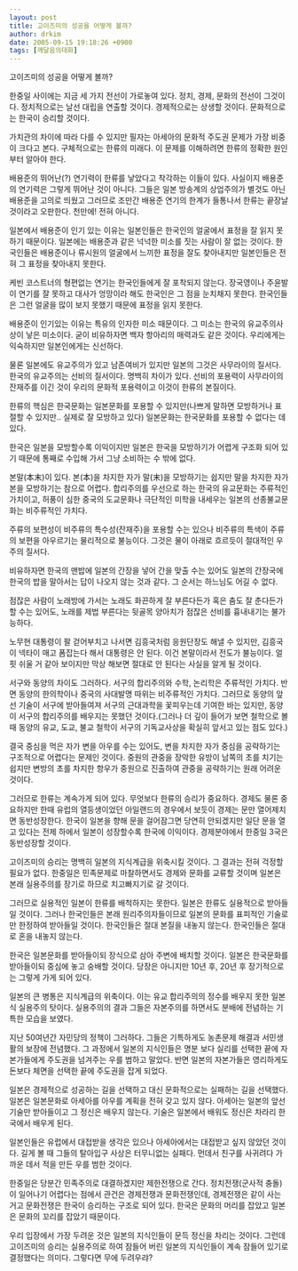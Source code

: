 ```yaml
---
layout: post
title: 고이즈미의 성공을 어떻게 볼까?
author: drkim
date: 2005-09-15 19:18:26 +0900
tags: [깨달음의대화]
---
```

 


  고이즈미의 성공을 어떻게 볼까?



  


  한중일 사이에는 지금 세 가지 전선이 가로놓여 있다. 정치, 경제, 문화의 전선이 그것이다. 정치적으로는 날선 대립을 연출할 것이다. 경제적으로는 상생할 것이다. 문화적으로는 한국이 승리할 것이다.



  


  가치관의 차이에 따라 다를 수 있지만 필자는 아세아의 문화적 주도권 문제가 가장 비중이 크다고 본다. 구체적으로는 한류의 미래다. 이 문제를 이해하려면 한류의 정확한 원인부터 알아야 한다.



  


  배용준의 뛰어난(?) 연기력이 한류를 낳았다고 착각하는 이들이 있다. 사실이지 배용준의 연기력은 그렇게 뛰어난 것이 아니다. 그들은 일본 방송계의 상업주의가 별것도 아닌 배용준을 고의로 띄웠고 그러므로 조만간 배용준 연기의 한계가 들통나서 한류는 끝장날 것이라고 오판한다. 천만에! 전혀 아니다.



  


  일본에서 배용준이 인기 있는 이유는 일본인들은 한국인의 얼굴에서 표정을 잘 읽지 못하기 때문이다. 일본에는 배용준과 같은 넉넉한 미소를 짓는 사람이 잘 없는 것이다. 한국인들은 배용준이나 류시원의 얼굴에서 느끼한 표정을 잘도 찾아내지만 일본인들은 전혀 그 표정을 찾아내지 못한다.



  


  케빈 코스트너의 형편없는 연기는 한국인들에게 잘 포착되지 않는다. 장국영이나 주윤발이 연기를 잘 못하고 대사가 엉망이라 해도 한국인은 그 점을 눈치채지 못한다. 한국인들은 그런 얼굴을 많이 보지 못했기 때문에 표정을 읽지 못한다.



  


  배용준이 인기있는 이유는 특유의 인자한 미소 때문이다. 그 미소는 한국의 유교주의사상이 낳은 미소이다. 굳이 비유하자면 백자 항아리의 매력과도 같은 것이다. 우리에게는 익숙하지만 일본인에게는 신선하다.



  


  물론 일본에도 유교주의가 있고 남존여비가 있지만 일본의 그것은 사무라이의 질서다. 한국의 유교주의는 선비의 질서이다. 명백히 차이가 있다. 선비의 포용력이 사무라이의 잔재주를 이긴 것이 우리의 문화적 포용력이고 이것이 한류의 본질이다.



  


  한류의 핵심은 한국문화는 일본문화를 포용할 수 있지만(나쁘게 말하면 모방하거나 표절할 수 있지만.. 실제로 잘 모방하고 있다) 일본문화는 한국문화를 포용할 수 없다는 데 있다.



  


  한국은 일본을 모방할수록 이익이지만 일본은 한국을 모방하기가 어렵게 구조화 되어 있기 때문에 통째로 수입해 가서 그냥 소비하는 수 밖에 없다.



  


  본말(本末)이 있다. 본(本)을 차지한 자가 말(末)을 모방하기는 쉽지만 말을 차지한 자가 본을 모방하기는 참으로 어렵다. 합리주의를 우선으로 하는 한국의 유교문화는 주류적인 가치이고, 허풍이 심한 중국의 도교문화나 극단적인 미학을 내세우는 일본의 선종불교문화는 비주류적인 가치다.



  


  주류의 보편성이 비주류의 특수성(잔재주)을 포용할 수는 있으나 비주류의 특색이 주류의 보편을 아우르기는 물리적으로 불능이다. 그것은 물이 아래로 흐르듯이 절대적인 우주의 질서다.



  


  비유하자면 한국의 맨밥에 일본의 간장을 넣어 간을 맞출 수는 있어도 일본의 간장국에 한국의 밥을 말아서는 답이 나오지 않는 것과 같다. 그 순서는 하느님도 어길 수 없다.



  


  점잖은 사람이 노래방에 가서는 노래도 화끈하게 잘 부른다든가 혹은 춤도 잘 춘다든가 할 수는 있어도, 노래를 제법 부른다는 뒷골목 양아치가 점잖은 선비를 흉내내기는 불가능하다.



  


  노무현 대통령이 팔 걷어부치고 나서면 김흥국처럼 응원단장도 해낼 수 있지만, 김흥국이 넥타이 매고 폼잡는다 해서 대통령은 안 된다. 이건 본말이라서 전도가 불능이다. 얼핏 쉬울 거 같아 보이지만 막상 해보면 절대로 안 된다는 사실을 알게 될 것이다.



  


  서구와 동양의 차이도 그러하다. 서구의 합리주의와 수학, 논리학은 주류적인 가치다. 반면 동양의 한의학이나 중국의 사대발명 따위는 비주류적인 가치다. 그러므로 동양의 앞선 기술이 서구에 받아들여져 서구의 근대과학을 꽃피우는데 기여한 바는 있지만, 동양이 서구의 합리주의를 배우지는 못했던 것이다.(그러나 더 깊이 들어가 보면 철학으로 볼 때 동양의 유교, 도교, 불교 철학이 서구의 기독교사상을 확실히 앞서고 있는 점도 있다.)



  


  결국 중심을 먹은 자가 변을 아우를 수는 있어도, 변을 차지한 자가 중심을 공략하기는 구조적으로 어렵다는 문제인 것이다. 중원의 관중을 장악한 유방이 남쪽의 초를 치기는 쉽지만 변방의 초를 차지한 항우가 중원으로 진출하여 관중을 공략하기는 원래 어려운 것이다.



  


  그러므로 한류는 계속가게 되어 있다. 무엇보다 한류의 승리가 중요하다. 경제도 물론 중요하지만 한때 유럽의 열등생이었던 아일랜드의 경우에서 보듯이 경제는 문만 열어제치면 동반성장한다. 한국이 일본을 향해 문을 걸어잠그면 당연히 안되겠지만 일단 문을 열고 있다는 전제 하에서 일본이 성장할수록 한국에 이익이다. 경제분야에서 한중일 3국은 동반성장할 것이다.



  


  고이즈미의 승리는 명백히 일본의 지식계급을 위축시킬 것이다. 그 결과는 전혀 걱정할 필요가 없다. 한중일은 민족문제로 마찰하면서도 경제와 문화를 교류할 것이며 일본은 본래 실용주의를 장기로 하므로 치고빠지기로 갈 것이다.



  


  그러므로 실용적인 일본이 한류를 배척하지는 못한다. 일본은 한류도 실용적으로 받아들일 것이다. 그러나 한국인들은 본래 원리주의자들이므로 일본의 문화를 표피적인 기술로만 한정하여 받아들일 것이다. 한국인들은 절대 본질을 내놓지 않는다. 한국인들은 절대로 혼을 내놓지 않는다.



  


  한국은 일본문화를 받아들이되 장식으로 삼아 주변에 배치할 것이다. 일본은 한국문화를 받아들이되 중심에 놓고 숭배할 것이다. 당장은 아니지만 10년 후, 20년 후 장기적으로는 그렇게 가게 되어 있다.



  


  일본의 큰 병통은 지식계급의 위축이다. 이는 유교 합리주의의 정수를 배우지 못한 일본식 실용주의 탓이다. 실용주의의 결과 그들은 자본주의를 하면서도 분배에 전념하는 기특한 모습을 보였다.



  


  지난 50여년간 자민당의 정책이 그러하다. 그들은 기특하게도 농촌문제 해결과 서민생활의 보장에 전념했다. 그 과정에서 일본의 지식인들은 명분 보다 실리를 선택한 끝에 자본가들에게 주도권을 넘겨주는 우를 범하고 말았다. 반면 일본의 자본가들은 영리하게도 돈보다 체면을 선택한 끝에 주도권을 잡게 되었다.



  


  일본은 경제적으로 성공하는 길을 선택하고 대신 문화적으로는 실패하는 길을 선택했다. 일본은 일본문화로 아세아를 아우를 계획을 전혀 갖고 있지 않다. 아세아는 일본의 앞선 기술만 받아들이고 그 정신은 배우지 않는다. 기술은 일본에서 배워도 정신은 차라리 한국에서 배우게 된다.



  


  일본인들은 유럽에서 대접받을 생각은 있으나 아세아에서는 대접받고 싶지 않았던 것이다. 길게 볼 때 그들의 탈아입구 사상은 터무니없는 실패다. 먼데서 친구를 사귀려다 가까운 데서 적을 만든 우를 범한 것이다.



  


  한중일은 당분간 민족주의로 대결하겠지만 제한전쟁으로 간다. 정치전쟁(군사적 충돌)이 일어나기 어렵다는 점에서 관건은 경제전쟁과 문화전쟁인데, 경제전쟁은 같이 사는 거고 문화전쟁은 한국이 승리하는 구조로 되어 있다. 한국은 문화의 머리를 잡았고 일본은 문화의 꼬리를 잡았기 때문이다.



  


  우리 입장에서 가장 두려운 것은 일본의 지식인들이 문득 정신을 차리는 것이다. 그런데 고이즈미의 승리는 실용주의로 하여 잠들어 버린 일본의 지식인들이 계속 잠들어 있기로 결정했다는 의미다. 그렇다면 무에 두려우랴?



  